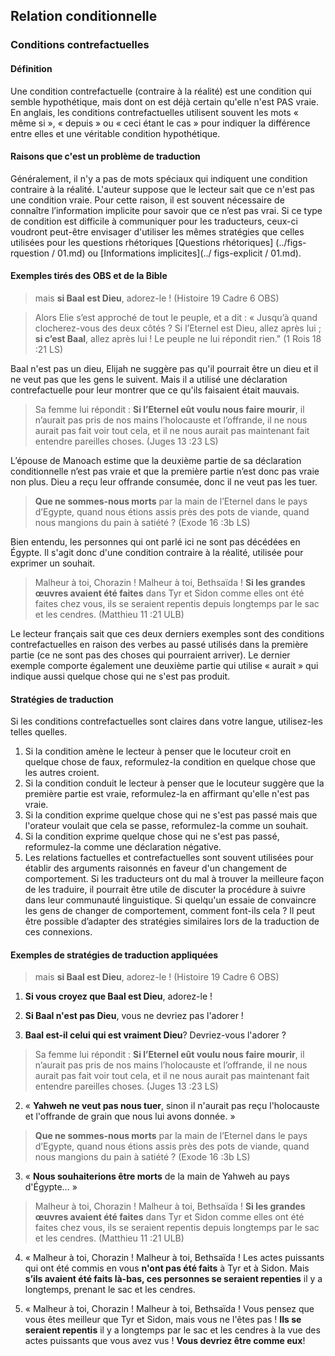 
## Relation conditionnelle


### Conditions contrefactuelles


#### Définition

Une condition contrefactuelle (contraire à la réalité) est une condition qui semble hypothétique, mais dont on est déjà certain qu'elle n'est PAS vraie. En anglais, les conditions contrefactuelles utilisent souvent les mots « même si », « depuis » ou « ceci étant le cas » pour indiquer la différence entre elles et une véritable condition hypothétique.


#### Raisons que c'est un problème de traduction

Généralement, il n'y a pas de mots spéciaux qui indiquent une condition contraire à la réalité. L'auteur suppose que le lecteur sait que ce n'est pas une condition vraie. Pour cette raison, il est souvent nécessaire de connaître l’information implicite pour savoir que ce n’est pas vrai. Si ce type de condition est difficile à communiquer pour les traducteurs, ceux-ci voudront peut-être envisager d'utiliser les mêmes stratégies que celles utilisées pour les questions rhétoriques 
[Questions rhétoriques] (../figs-rquestion / 01.md) ou [Informations implicites](../ figs-explicit / 01.md).


#### Exemples tirés des OBS et de la Bible

> mais **si Baal est Dieu**, adorez-le ! (Histoire 19 Cadre 6 OBS)

> Alors Elie s’est approché de tout le peuple, et a dit : « Jusqu’à quand clocherez-vous des deux côtés ? Si l’Eternel est Dieu, allez après lui ; **si c’est Baal**, allez après lui ! Le peuple ne lui répondit rien." (1 Rois 18 :21 LS)

Baal n'est pas un dieu, Elijah ne suggère pas qu'il pourrait être un dieu et il ne veut pas que les gens le suivent. Mais il a utilisé une déclaration contrefactuelle pour leur montrer que ce qu'ils faisaient était mauvais.

> Sa femme lui répondit : **Si l’Eternel eût voulu nous faire mourir**, il n’aurait pas pris de nos mains l’holocauste et l’offrande, il ne nous aurait pas fait voir tout cela, et il ne nous aurait pas maintenant fait entendre pareilles choses. (Juges 13 :23 LS)

L’épouse de Manoach estime que la deuxième partie de sa déclaration conditionnelle n’est pas vraie et que la première partie n’est donc pas vraie non plus. Dieu a reçu leur offrande consumée, donc il ne veut pas les tuer.

> **Que ne sommes-nous morts** par la main de l’Eternel dans le pays d’Egypte, quand nous étions assis près des pots de viande, quand nous mangions du pain à satiété ? (Exode 16 :3b LS)

Bien entendu, les personnes qui ont parlé ici ne sont pas décédées en Égypte. Il s'agit donc d'une condition contraire à la réalité, utilisée pour exprimer un souhait.

> Malheur à toi, Chorazin ! Malheur à toi, Bethsaïda ! **Si les grandes œuvres avaient été faites** dans Tyr et Sidon comme elles ont été faites chez vous, ils se seraient repentis depuis longtemps par le sac et les cendres. (Matthieu 11 :21 ULB)

Le lecteur français sait que ces deux derniers exemples sont des conditions contrefactuelles en raison des verbes au passé utilisés dans la première partie (ce ne sont pas des choses qui pourraient arriver). Le dernier exemple comporte également une deuxième partie qui utilise « aurait » qui indique aussi quelque chose qui ne s'est pas produit.


#### Stratégies de traduction

Si les conditions contrefactuelles sont claires dans votre langue, utilisez-les telles quelles.

1. Si la condition amène le lecteur à penser que le locuteur croit en quelque chose de faux, reformulez-la condition en quelque chose que les autres croient.
2.  Si la condition conduit le lecteur à penser que le locuteur suggère que la première partie est vraie, reformulez-la en affirmant qu'elle n'est pas vraie.
3. Si la condition exprime quelque chose qui ne s'est pas passé mais que l'orateur voulait que cela se passe, reformulez-la comme un souhait.
4. Si la condition exprime quelque chose qui ne s'est pas passé, reformulez-la comme une déclaration négative.
5. Les relations factuelles et contrefactuelles sont souvent utilisées pour établir des arguments raisonnés en faveur d'un changement de comportement. Si les traducteurs ont du mal à trouver la meilleure façon de les traduire, il pourrait être utile de discuter la procédure à suivre dans leur communauté linguistique. Si quelqu'un essaie de convaincre les gens de changer de comportement, comment font-ils cela ? Il peut être possible d’adapter des stratégies similaires lors de la traduction de ces connexions.


#### Exemples de stratégies de traduction appliquées

> mais **si Baal est Dieu**, adorez-le ! (Histoire 19 Cadre 6 OBS)

1. **Si vous croyez que Baal est Dieu**, adorez-le ! 

2. **Si Baal n'est pas Dieu**, vous ne devriez pas l'adorer !

5. **Baal est-il celui qui est vraiment Dieu**? Devriez-vous l'adorer ?

> Sa femme lui répondit : **Si l’Eternel eût voulu nous faire mourir**, il n’aurait pas pris de nos mains l’holocauste et l’offrande, il ne nous aurait pas fait voir tout cela, et il ne nous aurait pas maintenant fait entendre pareilles choses. (Juges 13 :23 LS)

2. « **Yahweh ne veut pas nous tuer**, sinon il n'aurait pas reçu l'holocauste et l'offrande de grain que nous lui avons donnée. »

> **Que ne sommes-nous morts** par la main de l’Eternel dans le pays d’Egypte, quand nous étions assis près des pots de viande, quand nous mangions du pain à satiété ? (Exode 16 :3b LS)

3. « **Nous souhaiterions être morts** de la main de Yahweh au pays d'Égypte… »

> Malheur à toi, Chorazin ! Malheur à toi, Bethsaïda ! **Si les grandes œuvres avaient été faites** dans Tyr et Sidon comme elles ont été faites chez vous, ils se seraient repentis depuis longtemps par le sac et les cendres. (Matthieu 11 :21 ULB)

4. « Malheur à toi, Chorazin ! Malheur à toi, Bethsaïda ! Les actes puissants qui ont été commis en vous **n'ont pas été faits** à Tyr et à Sidon. Mais **s’ils avaient été faits là-bas, ces personnes se seraient repenties** il y a longtemps, prenant le sac et les cendres. 

5. « Malheur à toi, Chorazin ! Malheur à toi, Bethsaïda ! Vous pensez que vous êtes meilleur que Tyr et Sidon, mais vous ne l'êtes pas ! **Ils se seraient repentis** il y a longtemps par le sac et les cendres à la vue des actes puissants que vous avez vus ! **Vous devriez être comme eux**!
